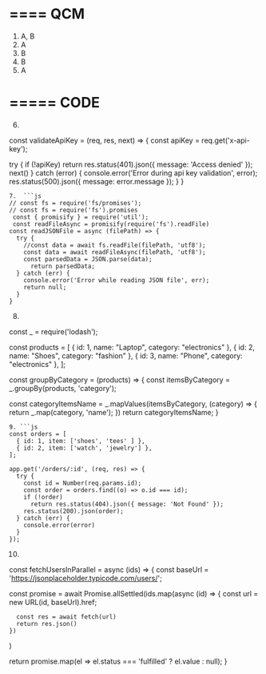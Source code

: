 ====
QCM
====
1. A, B
2. A
3. B
4. B
5. A

=====
CODE
=====
6. ```js
const validateApiKey = (req, res, next) => {
  const apiKey = req.get('x-api-key');

  try {
    if (!apiKey)
      return res.status(401).json({ message: 'Access denied' });
    next()
  } catch (error) {
    console.error('Error during api key validation', error);
    res.status(500).json({ message: error.message });
  }
}
```
7.  ```js
// const fs = require('fs/promises');
// const fs = require('fs').promises
 const { promisify } = require('util');
 const readFileAsync = promisify(require('fs').readFile)
const readJSONFile = async (filePath) => {
  try {
    //const data = await fs.readFile(filePath, 'utf8');
    const data = await readFileAsync(filePath, 'utf8');
    const parsedData = JSON.parse(data);
      return parsedData;
  } catch (err) {
    console.error('Error while reading JSON file', err);
    return null;
  }
}
```
8. ```js
const _ = require('lodash');

const products = [ 
  { id: 1, name: "Laptop", category: "electronics" },
  { id: 2, name: "Shoes", category: "fashion" },
  { id: 3, name: "Phone", category: "electronics" },
];

const groupByCategory = (products) => {
  const itemsByCategory = _.groupBy(products, 'category');

  const categoryItemsName = _.mapValues(itemsByCategory, (category) => {
    return _.map(category, 'name');
  })
    return categoryItemsName;
}
```
9. ```js
const orders = [
  { id: 1, item: ['shoes', 'tees' ] },
  { id: 2, item: ['watch', 'jewelry'] },
];

app.get('/orders/:id', (req, res) => {
  try {
    const id = Number(req.params.id);
    const order = orders.find((o) => o.id === id);
    if (!order)
      return res.status(404).json({ message: 'Not Found' });
    res.status(200).json(order);
  } catch (err) {
    console.error(error)
  }
});
```
10. ```js
const fetchUsersInParallel = async (ids) => {
  const baseUrl = 'https://jsonplaceholder.typicode.com/users/';

  const promise = await Promise.allSettled(ids.map(async (id) => {
      const url = new URL(id, baseUrl).href;

      const res = await fetch(url)
      return res.json()
    })
  )

  return promise.map(el => el.status === 'fulfilled' ? el.value : null);
}
```
